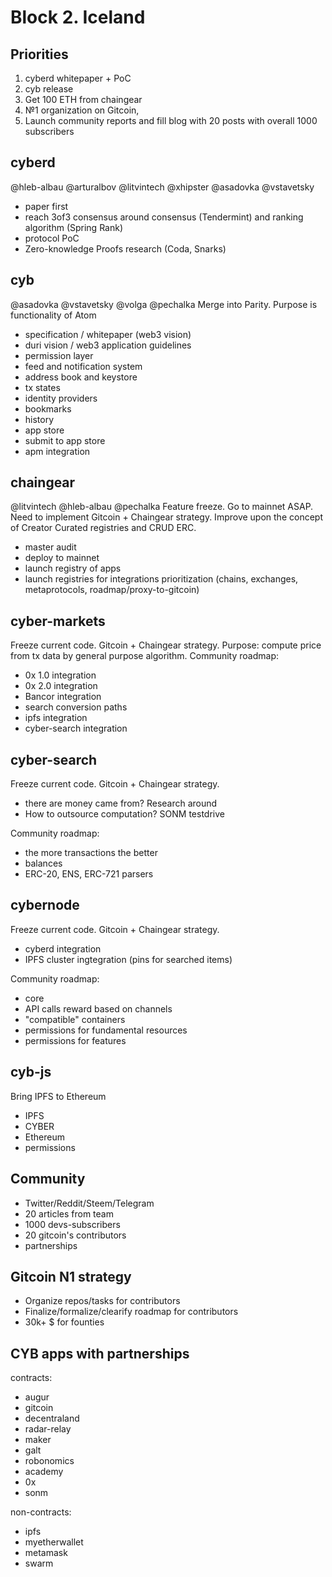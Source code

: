 # Block 2. Iceland

## Priorities
1. cyberd whitepaper + PoC
2. cyb release
3. Get 100 ETH from chaingear
4. №1 organization on Gitcoin,
5. Launch community reports and fill blog with 20 posts with overall 1000 subscribers

## cyberd
@hleb-albau @arturalbov @litvintech @xhipster @asadovka @vstavetsky
- paper first
- reach 3of3 consensus around consensus (Tendermint) and ranking algorithm (Spring Rank)
- protocol PoC
- Zero-knowledge Proofs research (Coda, Snarks)

## cyb
@asadovka @vstavetsky @volga @pechalka
Merge into Parity. Purpose is functionality of Atom
- specification / whitepaper (web3 vision)
- duri vision / web3 application guidelines
- permission layer
- feed and notification system
- address book and keystore
- tx states
- identity providers
- bookmarks
- history
- app store
- submit to app store
- apm integration

## chaingear
@litvintech @hleb-albau @pechalka
Feature freeze. Go to mainnet ASAP. Need to implement Gitcoin + Chaingear strategy. Improve upon the concept of Creator Curated registries and CRUD ERC.
- master audit
- deploy to mainnet
- launch registry of apps
- launch registries for integrations prioritization (chains, exchanges, metaprotocols, roadmap/proxy-to-gitcoin)

## cyber-markets
Freeze current code. Gitcoin + Chaingear strategy.
Purpose: compute price from tx data by general purpose algorithm.
Community roadmap:
- 0x 1.0 integration
- 0x 2.0 integration
- Bancor integration
- search conversion paths
- ipfs integration
- cyber-search integration

## cyber-search
Freeze current code. Gitcoin + Chaingear strategy.
- there are money came from? Research around
- How to outsource computation? SONM testdrive

Community roadmap:
- the more transactions the better
- balances
- ERC-20, ENS, ERC-721 parsers

## cybernode
Freeze current code. Gitcoin + Chaingear strategy.
- cyberd integration
- IPFS cluster ingtegration (pins for searched items)

Community roadmap:
- core
- API calls reward based on channels
- "compatible" containers
- permissions for fundamental resources
- permissions for features

## cyb-js
Bring IPFS to Ethereum
- IPFS
- CYBER
- Ethereum
- permissions

## Community
- Twitter/Reddit/Steem/Telegram
- 20 articles from team
- 1000 devs-subscribers
- 20 gitcoin's contributors
- partnerships

## Gitcoin N1 strategy
- Organize repos/tasks for contributors
- Finalize/formalize/clearify roadmap for contributors
- 30k+ $ for founties

## CYB apps with partnerships
contracts:
- augur
- gitcoin
- decentraland
- radar-relay
- maker
- galt
- robonomics
- academy
- 0x
- sonm

non-contracts:
- ipfs
- myetherwallet
- metamask
- swarm
